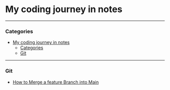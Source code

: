 # My coding journey in notes

---

### Categories

- [My coding journey in notes](#my-coding-journey-in-notes)
    - [Categories](#categories)
    - [Git](#git)

---

### Git

- [How to Merge a feature Branch into Main](git/how-to-merge-feature-branch.md)
